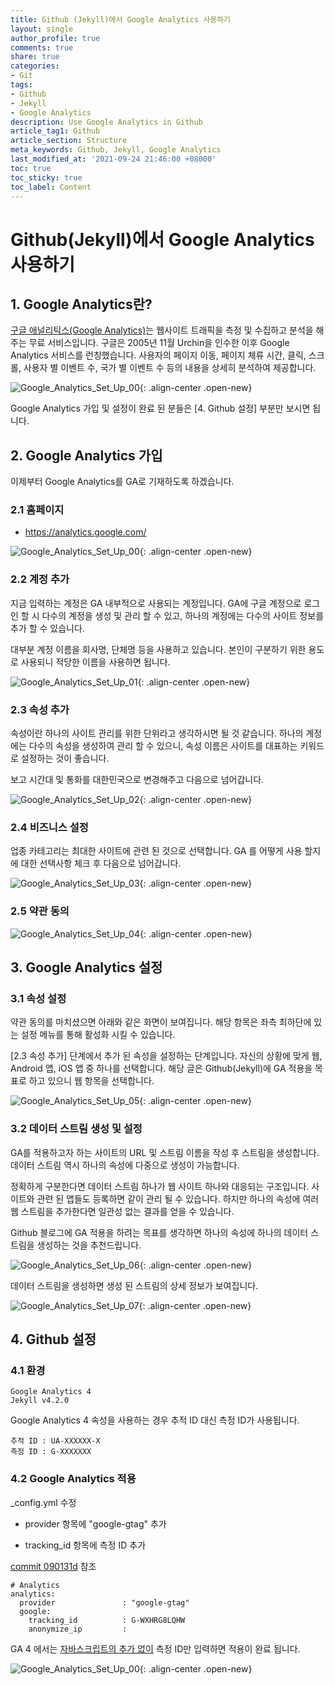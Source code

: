 ```yaml
---
title: Github (Jekyll)에서 Google Analytics 사용하기
layout: single
author_profile: true
comments: true
share: true
categories:
- Git
tags:
- Github
- Jekyll
- Google Analytics
description: Use Google Analytics in Github
article_tag1: Github
article_section: Structure
meta_keywords: Github, Jekyll, Google Analytics
last_modified_at: '2021-09-24 21:46:00 +08000'
toc: true
toc_sticky: true
toc_label: Content
---
```




# Github(Jekyll)에서 Google Analytics 사용하기



## 1. Google Analytics란?

[구글 애널리틱스(Google Analytics)](https://analytics.google.com/)는 웹사이트 트래픽을 측정 및 수집하고 분석을 해주는 무료 서비스입니다.
구글은 2005년 11월 Urchin을 인수한 이후 Google Analytics 서비스를 런칭했습니다.
사용자의 페이지 이동, 페이지 체류 시간, 클릭, 스크롤, 사용자 별 이벤트 수, 국가 별 이벤트 수 등의 내용을 상세히 분석하여 제공합니다.

![Google_Analytics_Set_Up_00](\assets\images\post\github\google_analytics.png){: .align-center .open-new}


Google Analytics 가입 및 설정이 완료 된 분들은 [4. Github  설정] 부분만 보시면 됩니다.



## 2. Google Analytics 가입

이제부터 Google Analytics를 GA로 기재하도록 하겠습니다.



### 2.1 홈페이지

- https://analytics.google.com/

![Google_Analytics_Set_Up_00](\assets\images\post\github\google_analytics_set_up_00.png){: .align-center .open-new}



### 2.2 계정 추가

지금 입력하는 계정은 GA 내부적으로 사용되는 계정입니다.
GA에 구글 계정으로 로그인 할 시 다수의 계정을 생성 및 관리 할 수 있고, 하나의 계정에는 다수의 사이트 정보를 추가 할 수 있습니다.

대부분 계정 이름을 회사명, 단체명 등을 사용하고 있습니다.
본인이 구분하기 위한 용도로 사용되니 적당한 이름을 사용하면 됩니다.

![Google_Analytics_Set_Up_01](\assets\images\post\github\google_analytics_set_up_01.png){: .align-center .open-new}



### 2.3 속성 추가

속성이란 하나의 사이트 관리를 위한 단위라고 생각하시면 될 것 같습니다.
하나의 계정에는 다수의 속성을 생성하여 관리 할 수 있으니,  속성 이름은 사이트를 대표하는 키워드로 설정하는 것이 좋습니다.

보고 시간대 및 통화를 대한민국으로 변경해주고 다음으로 넘어갑니다.

![Google_Analytics_Set_Up_02](\assets\images\post\github\google_analytics_set_up_02.png){: .align-center .open-new}



### 2.4 비즈니스 설정

업종 카테고리는 최대한 사이트에 관련 된 것으로 선택합니다.
GA 를 어떻게 사용 할지에 대한 선택사항 체크 후 다음으로 넘어갑니다.

![Google_Analytics_Set_Up_03](\assets\images\post\github\google_analytics_set_up_03.png){: .align-center .open-new}



### 2.5 약관 동의

![Google_Analytics_Set_Up_04](\assets\images\post\github\google_analytics_set_up_04.png){: .align-center .open-new}



## 3. Google Analytics 설정 

### 3.1 속성 설정

약관 동의를 마치셨으면 아래와 같은 화면이 보여집니다.
해당 항목은 좌측 최하단에 있는 설정 메뉴를 통해 활성화 시킬 수 있습니다.

[2.3 속성 추가] 단계에서 추가 된 속성을 설정하는 단계입니다.
자신의 상황에 맞게 웹, Android 앱, iOS 앱 중 하나를 선택합니다.
해당 글은 Github(Jekyll)에 GA 적용을 목표로 하고 있으니 웹 항목을 선택합니다.

![Google_Analytics_Set_Up_05](\assets\images\post\github\google_analytics_set_up_05.png){: .align-center .open-new}



### 3.2 데이터 스트림 생성 및 설정

GA를 적용하고자 하는 사이트의 URL 및 스트림 이름을 작성 후 스트림을 생성합니다.
데이터 스트림 역시 하나의 속성에 다중으로 생성이 가능합니다.

정확하게 구분한다면 데이터 스트림 하나가 웹 사이트 하나와 대응되는 구조입니다.
사이트와 관련 된 앱들도 등록하면 같이 관리 될 수 있습니다.
하지만 하나의 속성에 여러 웹 스트림을 추가한다면 일관성 없는 결과를 얻을 수 있습니다.



Github 블로그에 GA 적용을 하려는 목표를 생각하면 하나의 속성에 하나의 데이터 스트림을 생성하는 것을 추천드립니다.

![Google_Analytics_Set_Up_06](\assets\images\post\github\google_analytics_set_up_06.png){: .align-center .open-new}




데이터 스트림을 생성하면 생성 된 스트림의 상세 정보가 보여집니다.

![Google_Analytics_Set_Up_07](\assets\images\post\github\google_analytics_set_up_07.png){: .align-center .open-new}



##  4. Github 설정

### 4.1 환경

```
Google Analytics 4
Jekyll v4.2.0
```




Google Analytics 4 속성을 사용하는 경우 추적 ID 대신 측정 ID가 사용됩니다.

```
추적 ID : UA-XXXXXX-X
측정 ID : G-XXXXXXX
```



### 4.2 Google Analytics 적용

_config.yml 수정

- provider 항목에 "google-gtag" 추가

- tracking_id 항목에 측정 ID 추가
  

[commit 090131d](https://github.com/enigmaslayer/enigmaslayer.github.io/commit/090131d698b1897dfd38b60131ba6bb2ff9382bf?branch=090131d698b1897dfd38b60131ba6bb2ff9382bf&diff=split) 참조

```
# Analytics
analytics:
  provider               : "google-gtag"
  google:
    tracking_id          : G-WXHRG8LQHW
    anonymize_ip         :
```




GA 4 에서는 <u>자바스크립트의 추가 없이</u> 측정 ID만 입력하면 적용이 완료 됩니다.

![Google_Analytics_Set_Up_00](\assets\images\post\github\google_analytics_set_up_08.png){: .align-center .open-new}







